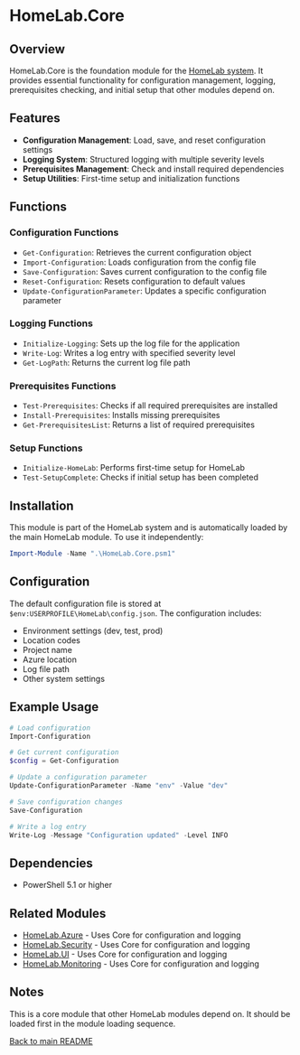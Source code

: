 # HomeLab.Core

## Overview

HomeLab.Core is the foundation module for the [HomeLab system](../../README.md). It provides essential functionality for configuration management, logging, prerequisites checking, and initial setup that other modules depend on.

## Features

- **Configuration Management**: Load, save, and reset configuration settings
- **Logging System**: Structured logging with multiple severity levels
- **Prerequisites Management**: Check and install required dependencies
- **Setup Utilities**: First-time setup and initialization functions

## Functions

### Configuration Functions

- `Get-Configuration`: Retrieves the current configuration object
- `Import-Configuration`: Loads configuration from the config file
- `Save-Configuration`: Saves current configuration to the config file
- `Reset-Configuration`: Resets configuration to default values
- `Update-ConfigurationParameter`: Updates a specific configuration parameter

### Logging Functions

- `Initialize-Logging`: Sets up the log file for the application
- `Write-Log`: Writes a log entry with specified severity level
- `Get-LogPath`: Returns the current log file path

### Prerequisites Functions

- `Test-Prerequisites`: Checks if all required prerequisites are installed
- `Install-Prerequisites`: Installs missing prerequisites
- `Get-PrerequisitesList`: Returns a list of required prerequisites

### Setup Functions

- `Initialize-HomeLab`: Performs first-time setup for HomeLab
- `Test-SetupComplete`: Checks if initial setup has been completed

## Installation

This module is part of the HomeLab system and is automatically loaded by the main HomeLab module. To use it independently:

```powershell
Import-Module -Name ".\HomeLab.Core.psm1"
```

## Configuration

The default configuration file is stored at `$env:USERPROFILE\HomeLab\config.json`. The configuration includes:

- Environment settings (dev, test, prod)
- Location codes
- Project name
- Azure location
- Log file path
- Other system settings

## Example Usage

```powershell
# Load configuration
Import-Configuration

# Get current configuration
$config = Get-Configuration

# Update a configuration parameter
Update-ConfigurationParameter -Name "env" -Value "dev"

# Save configuration changes
Save-Configuration

# Write a log entry
Write-Log -Message "Configuration updated" -Level INFO
```

## Dependencies

- PowerShell 5.1 or higher

## Related Modules

- [HomeLab.Azure](../HomeLab.Azure/README.md) - Uses Core for configuration and logging
- [HomeLab.Security](../HomeLab.Security/README.md) - Uses Core for configuration and logging
- [HomeLab.UI](../HomeLab.UI/README.md) - Uses Core for configuration and logging
- [HomeLab.Monitoring](../HomeLab.Monitoring/README.md) - Uses Core for configuration and logging

## Notes

This is a core module that other HomeLab modules depend on. It should be loaded first in the module loading sequence.

[Back to main README](../../README.md)
